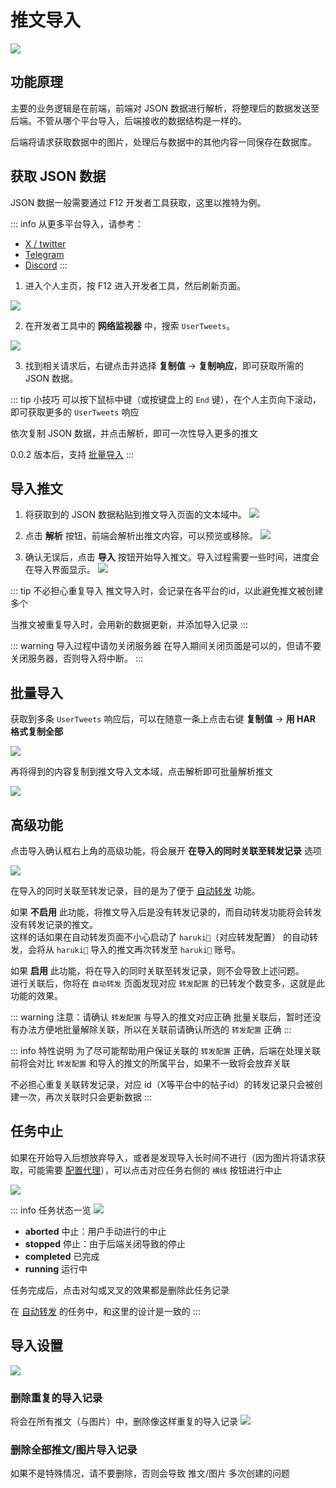 # 推文导入
![](./assets/2024-12-30_161640.jpg)

## 功能原理
主要的业务逻辑是在前端，前端对 JSON 数据进行解析，将整理后的数据发送至后端。不管从哪个平台导入，后端接收的数据结构是一样的。

后端将请求获取数据中的图片，处理后与数据中的其他内容一同保存在数据库。

## 获取 JSON 数据
JSON 数据一般需要通过 F12 开发者工具获取，这里以推特为例。

::: info 从更多平台导入，请参考：
- [X / twitter](./import/x-twitter)
- [Telegram](./import/telegram)
- [Discord](./import/discord)
:::

1. 进入个人主页，按 F12 进入开发者工具，然后刷新页面。

![](./assets/2024-12-30_162236.jpg)

2. 在开发者工具中的 **网络监视器** 中，搜索 `UserTweets`。

![](./assets/2024-12-30_162607.jpg)

3. 找到相关请求后，右键点击并选择 **复制值** -> **复制响应**，即可获取所需的 JSON 数据。

::: tip 小技巧
可以按下鼠标中键（或按键盘上的 `End` 键），在个人主页向下滚动，即可获取更多的 `UserTweets` 响应

依次复制 JSON 数据，并点击解析，即可一次性导入更多的推文

0.0.2 版本后，支持 [批量导入](#批量导入)
:::

## 导入推文
1. 将获取到的 JSON 数据粘贴到推文导入页面的文本域中。
![](./assets/2024-12-30_163434.jpg)

2. 点击 **解析** 按钮，前端会解析出推文内容，可以预览或移除。
![](./assets/2024-12-30_163532.jpg)

3. 确认无误后，点击 **导入** 按钮开始导入推文。导入过程需要一些时间，进度会在导入界面显示。
![](./assets/2024-12-30_163726.jpg)

::: tip 不必担心重复导入
推文导入时，会记录在各平台的id，以此避免推文被创建多个

当推文被重复导入时，会用新的数据更新，并添加导入记录
:::


::: warning 导入过程中请勿关闭服务器
在导入期间关闭页面是可以的，但请不要关闭服务器，否则导入将中断。
:::

## 批量导入 <Badge type="tip" text="0.0.2" />
获取到多条 `UserTweets` 响应后，可以在随意一条上点击右键 **复制值** -> **用 HAR 格式复制全部**

![](./assets/2025-01-14_131641.jpg)

再将得到的内容复制到推文导入文本域，点击解析即可批量解析推文

![](./assets/2025-01-14_132204.jpg)


## 高级功能 <Badge type="tip" text="0.0.2" />
点击导入确认框右上角的高级功能，将会展开 **在导入的同时关联至转发记录** 选项

![](./assets/2025-01-14_134916.jpg)

在导入的同时关联至转发记录，目的是为了便于 [自动转发](./tweet-forward.md#自动转发) 功能。

如果 **不启用** 此功能，将推文导入后是没有转发记录的，而自动转发功能将会转发没有转发记录的推文。  
这样的话如果在自动转发页面不小心启动了 `haruki🐻`（对应转发配置） 的自动转发，会将从 `haruki🐻` 导入的推文再次转发至 `haruki🐻` 账号。

如果 **启用** 此功能，将在导入的同时关联至转发记录，则不会导致上述问题。  
进行关联后，你将在 `自动转发` 页面发现对应 `转发配置` 的已转发个数变多，这就是此功能的效果。

::: warning 注意：请确认 `转发配置` 与导入的推文对应正确
批量关联后，暂时还没有办法方便地批量解除关联，所以在关联前请确认所选的 `转发配置` 正确
:::

::: info 特性说明
为了尽可能帮助用户保证关联的 `转发配置` 正确，后端在处理关联前将会对比 `转发配置` 和导入的推文的所属平台，如果不一致将会放弃关联

不必担心重复关联转发记录，对应 id（X等平台中的帖子id）的转发记录只会被创建一次，再次关联时只会更新数据
:::


## 任务中止 <Badge type="tip" text="0.0.2" />
如果在开始导入后想放弃导入，或者是发现导入长时间不进行（因为图片将请求获取，可能需要 [配置代理](./system-config.md#代理配置)），可以点击对应任务右侧的 `横线` 按钮进行中止

![](./assets/2025-01-14_143148.jpg)

::: info 任务状态一览
![](./assets/2025-01-14_143622.jpg)

- **aborted** 中止：用户手动进行的中止
- **stopped** 停止：由于后端关闭导致的停止
- **completed** 已完成
- **running** 运行中

任务完成后，点击对勾或叉叉的效果都是删除此任务记录

在 [自动转发](./tweet-forward.md#自动转发) 的任务中，和这里的设计是一致的
:::




## 导入设置
![](./assets/2024-12-30_171951.jpg)

### 删除重复的导入记录
将会在所有推文（与图片）中，删除像这样重复的导入记录
![](./assets/2024-12-30_172502.jpg)

### 删除全部推文/图片导入记录
如果不是特殊情况，请不要删除，否则会导致 推文/图片 多次创建的问题


